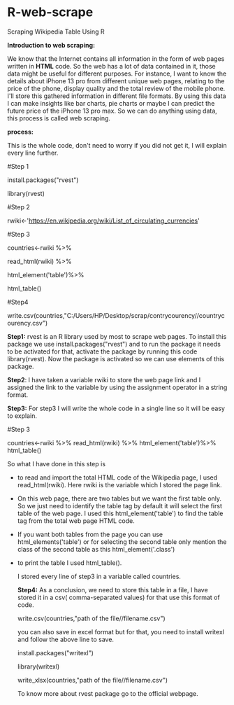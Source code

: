 # R-web-scrape
Scraping Wikipedia Table Using R

**Introduction to web scraping:**

We know that the Internet contains all information in the form of web pages written in **HTML** code. So the web has a lot of data contained in it, those data might be useful for different purposes. For instance, I want to know the details about iPhone 13 pro from different unique web pages, relating to the price of the phone, display quality and the total review of the mobile phone. I'll store this gathered information in different file formats. By using this data I can make insights like bar charts, pie charts or maybe I can predict the future price of the iPhone 13 pro max. So we can do anything using data, this process is called web scraping. 

**process:**

This is the whole code, don't need to worry if you did not get it, I will explain every line further.

#Step 1 

install.packages("rvest")

library(rvest)

#Step 2

rwiki<-'https://en.wikipedia.org/wiki/List_of_circulating_currencies'

#Step 3

countries<-rwiki %>%

read_html(rwiki) %>%

html_element('table')%>%

html_table()

#Step4

write.csv(countries,"C:/Users/HP/Desktop/scrap/contrycourency//countrycourency.csv")

**Step1:** rvest is an R library used by most to scrape web pages. To install this package we use install.packages("rvest") and to run the package it needs to be activated for that, activate the package by running this code library(rvest). Now the package is activated so we can use elements of this package.

**Step2**: I have taken a variable rwiki to store the web page link and I assigned the link to the variable by using the assignment operator in a string format.

**Step3:** For step3 I will write the whole code in a single line so it will be easy to explain.

#Step 3

countries<-rwiki %>% read_html(rwiki) %>% html_element('table')%>% html_table()

So what I have done in this step is

- to read and import the total HTML code of the Wikipedia page, I used read_html(rwiki). Here rwiki is the variable which I stored the page link.

-  On this web page, there are two tables but we want the first table only. So we just need to identify the table tag <table> by default it will select the first table of the web page. I used this html_element('table') to find the table tag from the total web page HTML code.
  
  - If you want both tables from the page you can use html_elements('table') or for selecting the second table only mention the class of the second table as this html_element('.class')
  
- to print the table I used html_table().
  
I stored every line of step3 in a variable called countries.

  
**Step4:** As a conclusion, we need to store this table in a file, I have stored it in a csv( comma-separated values) for that use this format of code.
  
write.csv(countries,"path of the file//filename.csv")
  
you can also save in excel format but for that, you need to install writexl and follow the above line to save.
  
install.packages("writexl")
  
library(writexl)
  
write_xlsx(countries,"path of the file//filename.csv")
  
To know more about rvest package go to the official webpage.
